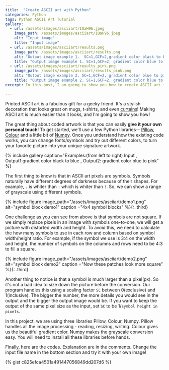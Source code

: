 ```yaml
---
title:  "Create ASCII art with Python"
categories: Python
tags: Python ASCII Art Tutorial
gallery:
  - url: /assets/images/asciiart/IQaH96.jpeg
    image_path: /assets/images/asciiart/IQaH96.jpeg
    alt: "Input image"
    title: "Input image"
  - url: /assets/images/asciiart/results.png
    image_path: /assets/images/asciiart/results.png
    alt: "Output image example 1.  SC=1,GCF=2,gradient color black to blue"
    title: "Output image example 1. SC=1,GCF=2, gradient color blue to pink"
  - url: /assets/images/asciiart/results_pink.png
    image_path: /assets/images/asciiart/results_pink.png
    alt: "Output image example 2. SC=1,GCF=2, gradient color blue to pink"
    title: "Output image example 2. SC=1,GCF=2, gradient color blue to pink"
excerpt: In this post, I am going to show you how to create ASCII art from an existing picture using Python. 

---
```



Printed ASCII art is a fabulous gift for a geeky friend. It's a stylish decoration that looks great on mugs, t-shirts, and even [curtains](http://walyou.com/blog/2008/03/17/the-tree-ascii-curtain-for-geeks/)! Making ASCII art is much easier than it looks, and I'm going to show you how!

The great thing about coded artwork is that you can easily **give it your own personal touch**! To get started, we'll use a few Python libraries-- [Pillow](https://pillow.readthedocs.io), [Colour](https://pypi.python.org/pypi/colour) and a little bit of [Numpy](https://pypi.python.org/pypi/numpy). Once you understand how the existing code works, you can change fonts/symbols and try out different colors, to turn your favorite picture into your unique signature artwork. 

{% include gallery caption="Examples:(from left to right) Input , Output1:gradient color black to blue , Output2: gradient color blue to pink" %}

The first thing to know is that in ASCII art pixels are symbols. Symbols naturally have different degrees of darkness because of their shapes. For example, `.` is whiter than `:` which is whiter than `!`. So, we can show a range of grayscale using different symbols.

{% include figure image_path="/assets/images/asciiart/demo1.png" alt="symbol block demo1" caption ="4x4 symbol blocks" %}{: .third}

One challenge as you can see from above is that symbols are not square. If we simply replace pixels in an image with symbols one-to-one, we will get a picture with distorted width and height. To avoid this, we need to calculate the how many symbols to use in each row and column based on symbol width/height ratio. For example, if the symbol we use is 3:4 on the width and height, the number of symbols on the columns and rows need to be 4:3 to fill a square. 

{% include figure image_path="/assets/images/asciiart/demo2.png" alt="symbol block demo2" caption ="Now these patches look more square" %}{: .third}

Another thing to notice is that a symbol is much larger than a pixel(px). So it's not a bad idea to size down the picture before the conversion. Our program handles this using a scaling factor `SC` between 0(exclusive) and 1(inclusive). The bigger the number, the more details you would see in the output and the bigger the output image would be. If you want to keep the output of the same pixel size as the input, set `SC` to be 1/`symbol height in pixels`. 

In this project, we are using three libraries Pillow, Colour, Numpy. Pillow handles all the image processing - reading, resizing, writing. Colour gives us the beautiful gradient color. Numpy makes the grayscale conversion easy. You will need to install all these libraries before hands. 

Finally, here are the codes. Explanation are in the comments. Change the input file name in the bottom section and try it with your own image!

{% gist c825efca4501a491447056849dd207d6 %}





